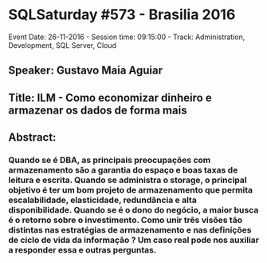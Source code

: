 # SQLSaturday #573 - Brasilia 2016
Event Date: 26-11-2016 - Session time: 09:15:00 - Track: Administration, Development, SQL Server, Cloud
## Speaker: Gustavo Maia Aguiar
## Title: ILM - Como economizar dinheiro e armazenar os dados de forma mais
## Abstract:
### Quando se é DBA, as principais preocupações com armazenamento são a garantia do espaço e boas taxas de leitura e escrita. Quando se administra o storage, o principal objetivo é ter um bom projeto de armazenamento que permita escalabilidade, elasticidade, redundância e alta disponibilidade. Quando se é o dono do negócio, a maior busca é o retorno sobre o investimento. Como unir três visões tão distintas nas estratégias de armazenamento e nas definições de ciclo de vida da informação ? Um caso real pode nos auxiliar a responder essa e outras perguntas.
